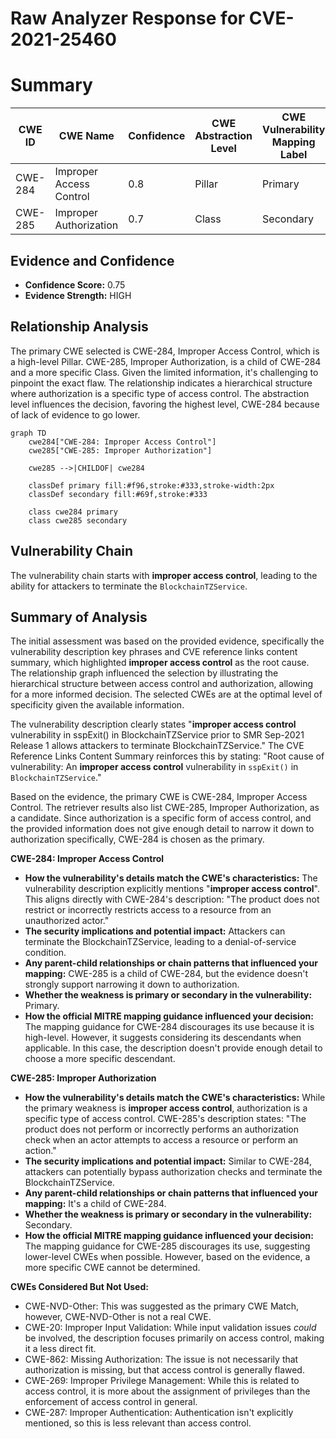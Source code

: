 # Raw Analyzer Response for CVE-2021-25460

# Summary
| CWE ID | CWE Name | Confidence | CWE Abstraction Level | CWE Vulnerability Mapping Label | CWE-Vulnerability Mapping Notes |
|---|---|---|---|---|---|
| CWE-284 | Improper Access Control | 0.8 | Pillar | Primary | Discouraged |
| CWE-285 | Improper Authorization | 0.7 | Class | Secondary | Discouraged |

## Evidence and Confidence

*   **Confidence Score:** 0.75
*   **Evidence Strength:** HIGH

## Relationship Analysis
The primary CWE selected is CWE-284, Improper Access Control, which is a high-level Pillar. CWE-285, Improper Authorization, is a child of CWE-284 and a more specific Class. Given the limited information, it's challenging to pinpoint the exact flaw. The relationship indicates a hierarchical structure where authorization is a specific type of access control. The abstraction level influences the decision, favoring the highest level, CWE-284 because of lack of evidence to go lower.

```mermaid
graph TD
    cwe284["CWE-284: Improper Access Control"]
    cwe285["CWE-285: Improper Authorization"]
    
    cwe285 -->|CHILDOF| cwe284
    
    classDef primary fill:#f96,stroke:#333,stroke-width:2px
    classDef secondary fill:#69f,stroke:#333
    
    class cwe284 primary
    class cwe285 secondary
```

## Vulnerability Chain
The vulnerability chain starts with **improper access control**, leading to the ability for attackers to terminate the `BlockchainTZService`.

## Summary of Analysis
The initial assessment was based on the provided evidence, specifically the vulnerability description key phrases and CVE reference links content summary, which highlighted **improper access control** as the root cause. The relationship graph influenced the selection by illustrating the hierarchical structure between access control and authorization, allowing for a more informed decision. The selected CWEs are at the optimal level of specificity given the available information.

The vulnerability description clearly states "**improper access control** vulnerability in sspExit() in BlockchainTZService prior to SMR Sep-2021 Release 1 allows attackers to terminate BlockchainTZService." The CVE Reference Links Content Summary reinforces this by stating: "Root cause of vulnerability: An **improper access control** vulnerability in `sspExit()` in `BlockchainTZService`."

Based on the evidence, the primary CWE is CWE-284, Improper Access Control. The retriever results also list CWE-285, Improper Authorization, as a candidate. Since authorization is a specific form of access control, and the provided information does not give enough detail to narrow it down to authorization specifically, CWE-284 is chosen as the primary.

**CWE-284: Improper Access Control**
*   **How the vulnerability's details match the CWE's characteristics:** The vulnerability description explicitly mentions "**improper access control**". This aligns directly with CWE-284's description: "The product does not restrict or incorrectly restricts access to a resource from an unauthorized actor."
*   **The security implications and potential impact:** Attackers can terminate the BlockchainTZService, leading to a denial-of-service condition.
*   **Any parent-child relationships or chain patterns that influenced your mapping:** CWE-285 is a child of CWE-284, but the evidence doesn't strongly support narrowing it down to authorization.
*   **Whether the weakness is primary or secondary in the vulnerability:** Primary.
*   **How the official MITRE mapping guidance influenced your decision:** The mapping guidance for CWE-284 discourages its use because it is high-level. However, it suggests considering its descendants when applicable. In this case, the description doesn't provide enough detail to choose a more specific descendant.

**CWE-285: Improper Authorization**
*   **How the vulnerability's details match the CWE's characteristics:** While the primary weakness is **improper access control**, authorization is a specific type of access control. CWE-285's description states: "The product does not perform or incorrectly performs an authorization check when an actor attempts to access a resource or perform an action."
*   **The security implications and potential impact:** Similar to CWE-284, attackers can potentially bypass authorization checks and terminate the BlockchainTZService.
*   **Any parent-child relationships or chain patterns that influenced your mapping:** It's a child of CWE-284.
*   **Whether the weakness is primary or secondary in the vulnerability:** Secondary.
*   **How the official MITRE mapping guidance influenced your decision:** The mapping guidance for CWE-285 discourages its use, suggesting lower-level CWEs when possible. However, based on the evidence, a more specific CWE cannot be determined.

**CWEs Considered But Not Used:**

*   CWE-NVD-Other: This was suggested as the primary CWE Match, however, CWE-NVD-Other is not a real CWE.
*   CWE-20: Improper Input Validation: While input validation issues *could* be involved, the description focuses primarily on access control, making it a less direct fit.
*   CWE-862: Missing Authorization: The issue is not necessarily that authorization is missing, but that access control is generally flawed.
*   CWE-269: Improper Privilege Management: While this is related to access control, it is more about the assignment of privileges than the enforcement of access control in general.
*   CWE-287: Improper Authentication: Authentication isn't explicitly mentioned, so this is less relevant than access control.